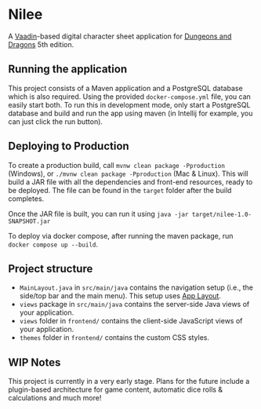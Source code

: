 # Nilee

A [Vaadin](https://vaadin.com/)-based digital character sheet application for [Dungeons and Dragons](https://dnd.wizards.com/) 5th edition.

## Running the application

This project consists of a Maven application and a PostgreSQL database which is also required. Using the provided `docker-compose.yml` file, you can easily start both. To run this in development mode, only start a PostgreSQL database and build and run the app using maven (in Intellij for example, you can just click the run button).

## Deploying to Production

To create a production build, call `mvnw clean package -Pproduction` (Windows),
or `./mvnw clean package -Pproduction` (Mac & Linux).
This will build a JAR file with all the dependencies and front-end resources,
ready to be deployed. The file can be found in the `target` folder after the build completes.

Once the JAR file is built, you can run it using
`java -jar target/nilee-1.0-SNAPSHOT.jar`

To deploy via docker compose, after running the maven package, run `docker compose up --build`.

## Project structure

- `MainLayout.java` in `src/main/java` contains the navigation setup (i.e., the
  side/top bar and the main menu). This setup uses
  [App Layout](https://vaadin.com/docs/components/app-layout).
- `views` package in `src/main/java` contains the server-side Java views of your application.
- `views` folder in `frontend/` contains the client-side JavaScript views of your application.
- `themes` folder in `frontend/` contains the custom CSS styles.

## WIP Notes
This project is currently in a very early stage. Plans for the future include a plugin-based architecture for game content, automatic dice rolls & calculations and much more!
